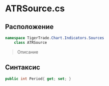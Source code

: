 
# ATRSource.cs
## Расположение
```csharp
namespace TigerTrade.Chart.Indicators.Sources  
    class ATRSource
```

> Описание

## Синтаксис
```csharp
public int Period{ get; set; }
```
